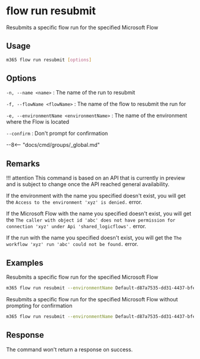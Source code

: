 # flow run resubmit

Resubmits a specific flow run for the specified Microsoft Flow

## Usage

```sh
m365 flow run resubmit [options]
```

## Options

`-n, --name <name>`
: The name of the run to resubmit

`-f, --flowName <flowName>`
: The name of the flow to resubmit the run for

`-e, --environmentName <environmentName>`
: The name of the environment where the Flow is located

`--confirm`
: Don't prompt for confirmation

--8<-- "docs/cmd/groups/_global.md"

## Remarks

!!! attention
    This command is based on an API that is currently in preview and is subject to change once the API reached general availability.

If the environment with the name you specified doesn't exist, you will get the `Access to the environment 'xyz' is denied.` error.

If the Microsoft Flow with the name you specified doesn't exist, you will get the `The caller with object id 'abc' does not have permission for connection 'xyz' under Api 'shared_logicflows'.` error.

If the run with the name you specified doesn't exist, you will get the `The workflow 'xyz' run 'abc' could not be found.` error.

## Examples

Resubmits a specific flow run for the specified Microsoft Flow

```sh
m365 flow run resubmit --environmentName Default-d87a7535-dd31-4437-bfe1-95340acd55c5 --flowName 5923cb07-ce1a-4a5c-ab81-257ce820109a --name 08586653536760200319026785874CU62
```

Resubmits a specific flow run for the specified Microsoft Flow without prompting for confirmation

```sh
m365 flow run resubmit --environmentName Default-d87a7535-dd31-4437-bfe1-95340acd55c5 --flowName 5923cb07-ce1a-4a5c-ab81-257ce820109a --name 08586653536760200319026785874CU62 --confirm
```

## Response

The command won't return a response on success.
